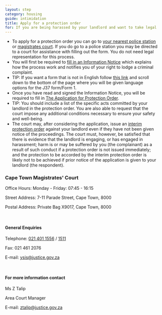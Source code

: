 ```yaml
---
layout: step
category: housing
guide: intimidation
title: Apply for a protection order
for: If you are being harassed by your landlord and want to take legal action this step is for you
---
```

- To apply for a protection order you can go to <a href="https://www.westerncape.gov.za/directories/facilities/908">your nearest police station</a> or <a href="https://www.westerncape.gov.za/directories/facilities/1132">magistrates court</a>. If you do go to a police station you may be directed to a court for assistance with filling out the form. You do not need legal representation for this process.
- You will first be required to <a href="http://www.justice.gov.za/forms/pha/J037-form1.pdf">fill in an Information Notice</a> which explains how the process work and notifies you of your right to lodge a criminal complaint.
- TIP: If you want a form that is not in English follow <a href="http://www.justice.gov.za/forms/form_pha.html">this link</a> and scroll down to the bottom of the page where you will be given language options for the J37 form/Form 1.
- Once you have read and signed the Information Notice, you will be required to fill in <a href="http://www.justice.gov.za/forms/pha/J059-form2.pdf">The Application for Protection Order</a>.
- TIP: You should  include a list of  the specific acts committed by your landlord in the protection order. You are also able to request that the court impose any additional conditions necessary to ensure your safety and well-being.
- The court may, after considering the application, issue an <a href="http://www.justice.gov.za/forms/pha/J062-form3.pdf">interim protection order</a> against your landlord even if they have not been given notice of the proceedings. The court must, however, be satisfied that there is evidence that the landlord is engaging, or has engaged in harassment; harm is or may be suffered by you (the complainant) as a result of such conduct if a protection order is not issued immediately; and the protection to be accorded by the interim protection order is likely not to be achieved if prior notice of the application is given to your landlord (the respondent).

### Cape Town Magistrates' Court
Office Hours: Monday - Friday: 07:45 - 16:15

Street Address: 7-11 Parade Street, Cape Town, 8000

Postal Address: Private Bag X9017, Cape Town, 8000

<br>

#### General Enquiries
Telephone: <a href="tel:0214011556">021 401 1556</a> / <a href="tel:0214011511">1511</a>

Fax: 021 461 2076

E-mail: <a href="mailto:ysis@justice.gov.za">ysis@justice.gov.za</a>

<br>

#### For more information contact
Ms Z Talip

Area Court Manager

E-mail: [ztalip@justice.gov.za](mailto:ztalip@justice.gov.za)